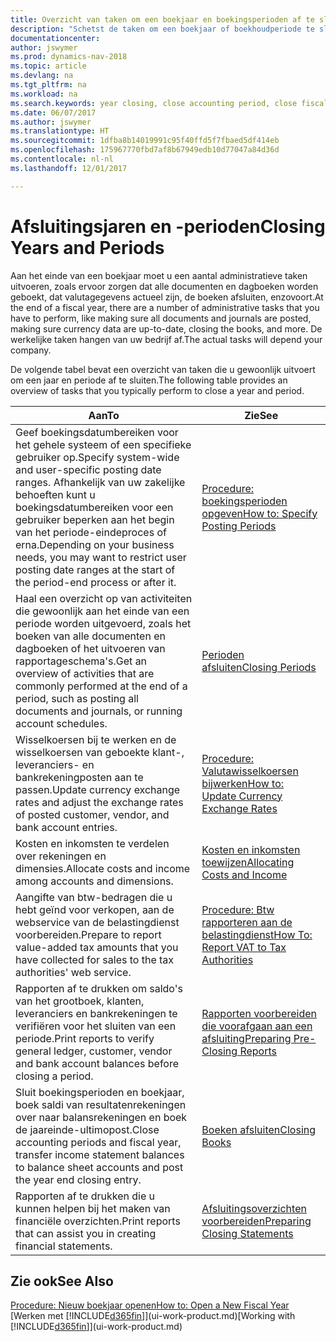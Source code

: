 ```yaml
---
title: Overzicht van taken om een boekjaar en boekingsperioden af te sluiten
description: "Schetst de taken om een boekjaar of boekhoudperiode te sluiten, bijvoorbeeld, ervoor zorgen dat documenten en dagboeken worden geboekt en banksaldi verifiëren."
documentationcenter: 
author: jswymer
ms.prod: dynamics-nav-2018
ms.topic: article
ms.devlang: na
ms.tgt_pltfrm: na
ms.workload: na
ms.search.keywords: year closing, close accounting period, close fiscal year, bank account detailed trial balance
ms.date: 06/07/2017
ms.author: jswymer
ms.translationtype: HT
ms.sourcegitcommit: 1dfba8b14019991c95f40ffd5f7fbaed5df414eb
ms.openlocfilehash: 175967770fbd7af8b67949edb10d77047a84d36d
ms.contentlocale: nl-nl
ms.lasthandoff: 12/01/2017

---
```

# <a name="closing-years-and-periods"></a><span data-ttu-id="6735e-103">Afsluitingsjaren en -perioden</span><span class="sxs-lookup"><span data-stu-id="6735e-103">Closing Years and Periods</span></span>
<span data-ttu-id="6735e-104">Aan het einde van een boekjaar moet u een aantal administratieve taken uitvoeren, zoals ervoor zorgen dat alle documenten en dagboeken worden geboekt, dat valutagegevens actueel zijn, de boeken afsluiten, enzovoort.</span><span class="sxs-lookup"><span data-stu-id="6735e-104">At the end of a fiscal year, there are a number of administrative tasks that you have to perform, like making sure all documents and journals are posted, making sure currency data are up-to-date, closing the books, and more.</span></span> <span data-ttu-id="6735e-105">De werkelijke taken hangen van uw bedrijf af.</span><span class="sxs-lookup"><span data-stu-id="6735e-105">The actual tasks will depend your company.</span></span>

<span data-ttu-id="6735e-106">De volgende tabel bevat een overzicht van taken die u gewoonlijk uitvoert om een jaar en periode af te sluiten.</span><span class="sxs-lookup"><span data-stu-id="6735e-106">The following table provides an overview of tasks that you typically perform to close a year and period.</span></span> 

| <span data-ttu-id="6735e-107">Aan</span><span class="sxs-lookup"><span data-stu-id="6735e-107">To</span></span> | <span data-ttu-id="6735e-108">Zie</span><span class="sxs-lookup"><span data-stu-id="6735e-108">See</span></span> |
| --- | --- |
| <span data-ttu-id="6735e-109">Geef boekingsdatumbereiken voor het gehele systeem of een specifieke gebruiker op.</span><span class="sxs-lookup"><span data-stu-id="6735e-109">Specify system-wide and user-specific posting date ranges.</span></span> <span data-ttu-id="6735e-110">Afhankelijk van uw zakelijke behoeften kunt u boekingsdatumbereiken voor een gebruiker beperken aan het begin van het periode-eindeproces of erna.</span><span class="sxs-lookup"><span data-stu-id="6735e-110">Depending on your business needs, you may want to restrict user posting date ranges at the start of the period-end process or after it.</span></span> |[<span data-ttu-id="6735e-111">Procedure: boekingsperioden opgeven</span><span class="sxs-lookup"><span data-stu-id="6735e-111">How to: Specify Posting Periods</span></span>](finance-how-specify-posting-periods.md) |
| <span data-ttu-id="6735e-112">Haal een overzicht op van activiteiten die gewoonlijk aan het einde van een periode worden uitgevoerd, zoals het boeken van alle documenten en dagboeken of het uitvoeren van rapportageschema's.</span><span class="sxs-lookup"><span data-stu-id="6735e-112">Get an overview of activities that are commonly performed at the end of a period, such as posting all documents and journals, or running account schedules.</span></span> |[<span data-ttu-id="6735e-113">Perioden afsluiten</span><span class="sxs-lookup"><span data-stu-id="6735e-113">Closing Periods</span></span>](year-how-complete-period-end-processes.md) |
| <span data-ttu-id="6735e-114">Wisselkoersen bij te werken en de wisselkoersen van geboekte klant-, leveranciers- en bankrekeningposten aan te passen.</span><span class="sxs-lookup"><span data-stu-id="6735e-114">Update currency exchange rates and adjust the exchange rates of posted customer, vendor, and bank account entries.</span></span> |[<span data-ttu-id="6735e-115">Procedure: Valutawisselkoersen bijwerken</span><span class="sxs-lookup"><span data-stu-id="6735e-115">How to: Update Currency Exchange Rates</span></span>](finance-how-update-currencies.md) |
| <span data-ttu-id="6735e-116">Kosten en inkomsten te verdelen over rekeningen en dimensies.</span><span class="sxs-lookup"><span data-stu-id="6735e-116">Allocate costs and income among accounts and dimensions.</span></span> |[<span data-ttu-id="6735e-117">Kosten en inkomsten toewijzen</span><span class="sxs-lookup"><span data-stu-id="6735e-117">Allocating Costs and Income</span></span>](year-allocate-costs-income.md) |
| <span data-ttu-id="6735e-118">Aangifte van btw-bedragen die u hebt geïnd voor verkopen, aan de webservice van de belastingdienst voorbereiden.</span><span class="sxs-lookup"><span data-stu-id="6735e-118">Prepare to report value-added tax amounts that you have collected for sales to the tax authorities' web service.</span></span> |[<span data-ttu-id="6735e-119">Procedure: Btw rapporteren aan de belastingdienst</span><span class="sxs-lookup"><span data-stu-id="6735e-119">How To: Report VAT to Tax Authorities</span></span>](finance-how-report-vat.md)|
| <span data-ttu-id="6735e-120">Rapporten af te drukken om saldo's van het grootboek, klanten, leveranciers en bankrekeningen te verifiëren voor het sluiten van een periode.</span><span class="sxs-lookup"><span data-stu-id="6735e-120">Print reports to verify general ledger, customer, vendor and bank account balances before closing a period.</span></span> |[<span data-ttu-id="6735e-121">Rapporten voorbereiden die voorafgaan aan een afsluiting</span><span class="sxs-lookup"><span data-stu-id="6735e-121">Preparing Pre-Closing Reports</span></span>](year-prepare-preclose-reports.md) |
| <span data-ttu-id="6735e-122">Sluit boekingsperioden en boekjaar, boek saldi van resultatenrekeningen over naar balansrekeningen en boek de jaareinde-ultimopost.</span><span class="sxs-lookup"><span data-stu-id="6735e-122">Close accounting periods and fiscal year, transfer income statement balances to balance sheet accounts and post the year end closing entry.</span></span> |[<span data-ttu-id="6735e-123">Boeken afsluiten</span><span class="sxs-lookup"><span data-stu-id="6735e-123">Closing Books</span></span>](year-close-books.md) |
| <span data-ttu-id="6735e-124">Rapporten af te drukken die u kunnen helpen bij het maken van financiële overzichten.</span><span class="sxs-lookup"><span data-stu-id="6735e-124">Print reports that can assist you in creating financial statements.</span></span> |[<span data-ttu-id="6735e-125">Afsluitingsoverzichten voorbereiden</span><span class="sxs-lookup"><span data-stu-id="6735e-125">Preparing Closing Statements</span></span>](year-prepare-close-statement.md) |

## <a name="see-also"></a><span data-ttu-id="6735e-126">Zie ook</span><span class="sxs-lookup"><span data-stu-id="6735e-126">See Also</span></span>
[<span data-ttu-id="6735e-127">Procedure: Nieuw boekjaar openen</span><span class="sxs-lookup"><span data-stu-id="6735e-127">How to: Open a New Fiscal Year</span></span>](finance-how-open-new-fiscal-year.md)  
<span data-ttu-id="6735e-128">[Werken met [!INCLUDE[d365fin](includes/d365fin_md.md)]](ui-work-product.md)</span><span class="sxs-lookup"><span data-stu-id="6735e-128">[Working with [!INCLUDE[d365fin](includes/d365fin_md.md)]](ui-work-product.md)</span></span>

